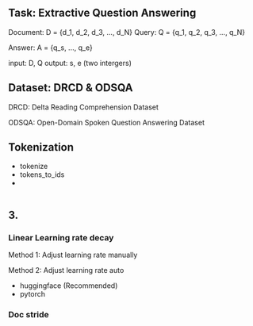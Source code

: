 
## Task: Extractive Question Answering


Document: D = {d_1, d_2, d_3, ..., d_N}
Query:    Q = {q_1, q_2, q_3, ..., q_N}

Answer:   A = {q_s, ..., q_e}

input: D, Q
output: s, e (two intergers)

## Dataset: DRCD & ODSQA

DRCD: Delta Reading Comprehension Dataset

ODSQA: Open-Domain Spoken Question Answering Dataset


## Tokenization

- tokenize
- tokens_to_ids
-   

![]()

## 3. 



### Linear Learning rate decay

Method 1: Adjust learning rate manually

Method 2: Adjust learning rate auto
- huggingface (Recommended)
- pytorch



### Doc stride




